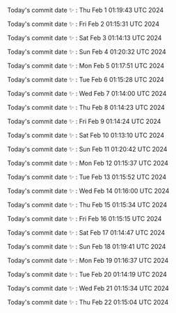Today's commit date ✨ : Thu Feb 1 01:19:43 UTC 2024 

Today's commit date ✨ : Fri Feb 2 01:15:31 UTC 2024 

Today's commit date ✨ : Sat Feb 3 01:14:13 UTC 2024 

Today's commit date ✨ : Sun Feb 4 01:20:32 UTC 2024 

Today's commit date ✨ : Mon Feb 5 01:17:51 UTC 2024 

Today's commit date ✨ : Tue Feb 6 01:15:28 UTC 2024 

Today's commit date ✨ : Wed Feb 7 01:14:00 UTC 2024 

Today's commit date ✨ : Thu Feb 8 01:14:23 UTC 2024 

Today's commit date ✨ : Fri Feb 9 01:14:24 UTC 2024 

Today's commit date ✨ : Sat Feb 10 01:13:10 UTC 2024 

Today's commit date ✨ : Sun Feb 11 01:20:42 UTC 2024 

Today's commit date ✨ : Mon Feb 12 01:15:37 UTC 2024 

Today's commit date ✨ : Tue Feb 13 01:15:52 UTC 2024 

Today's commit date ✨ : Wed Feb 14 01:16:00 UTC 2024 

Today's commit date ✨ : Thu Feb 15 01:15:34 UTC 2024 

Today's commit date ✨ : Fri Feb 16 01:15:15 UTC 2024 

Today's commit date ✨ : Sat Feb 17 01:14:47 UTC 2024 

Today's commit date ✨ : Sun Feb 18 01:19:41 UTC 2024 

Today's commit date ✨ : Mon Feb 19 01:16:37 UTC 2024 

Today's commit date ✨ : Tue Feb 20 01:14:19 UTC 2024 

Today's commit date ✨ : Wed Feb 21 01:15:34 UTC 2024 

Today's commit date ✨ : Thu Feb 22 01:15:04 UTC 2024 

